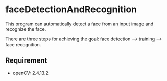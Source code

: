 # faceDetectionAndRecognition
This program can automatically detect a face from an input image and recognize the face.

There are three steps for achieving the goal: face detection --> training --> face recognition.  

## Requirement
- openCV: 2.4.13.2
